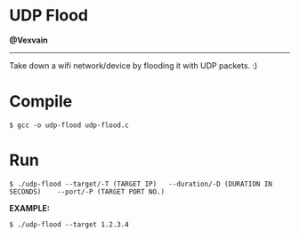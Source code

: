 # UDP Flood

**@Vexvain**

-----------------------------------------

Take down a wifi network/device by flooding it with UDP packets. :) 

# Compile

`$ gcc -o udp-flood udp-flood.c`

# Run

    $ ./udp-flood --target/-T (TARGET IP)   --duration/-D (DURATION IN SECONDS)    --port/-P (TARGET PORT NO.)

**EXAMPLE:** 

    $ ./udp-flood --target 1.2.3.4
